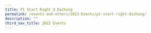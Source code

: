 ```yaml
---
title: P1 Start Right @ Dazhong
permalink: /events-and-others/2022-Events/p1-start-right-dazhong/
description: ""
third_nav_title: 2022 Events
---
```

